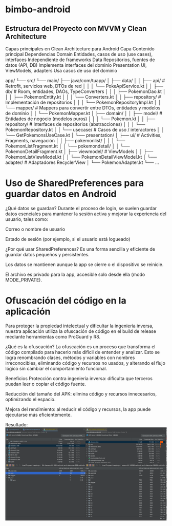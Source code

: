 # bimbo-android
## Estructura del Proyecto con MVVM y Clean Architecture

Capas principales en Clean Architecture para Android
Capa	Contenido principal	Dependencias
Domain	Entidades, casos de uso (use cases), interfaces	Independiente de frameworks
Data	Repositorios, fuentes de datos (API, DB)	Implementa interfaces del dominio
Presentation	UI, ViewModels, adapters	Usa casos de uso del dominio

app/
└── src/
└── main/
├── java/com/tuapp/
│   ├── data/
│   │   ├── api/               # Retrofit, servicios web, DTOs de red
│   │   │    └── PokeApiService.kt
│   │   ├── db/                # Room, entidades, DAOs, TypeConverters
│   │   │    ├── PokemonDao.kt
│   │   │    ├── PokemonEntity.kt
│   │   │    └── Converters.kt
│   │   ├── repository/        # Implementación de repositorios
│   │   │    └── PokemonRepositoryImpl.kt
│   │   └── mapper/            # Mappers para convertir entre DTOs, entidades y modelos de dominio
│   │        └── PokemonMapper.kt
│   ├── domain/
│   │   ├── model/             # Entidades de negocio (modelos puros)
│   │   │    └── Pokemon.kt
│   │   ├── repository/        # Interfaces de repositorios (abstracciones)
│   │   │    └── PokemonRepository.kt
│   │   └── usecase/           # Casos de uso / interactores
│   │        └── GetPokemonsUseCase.kt
│   └── presentation/
│       ├── ui/                # Activities, Fragments, navegación
│       │    ├── pokemonlist/
│       │    │     └── PokemonListFragment.kt
│       │    └── pokemondetail/
│       │          └── PokemonDetailFragment.kt
│       ├── viewmodel/         # ViewModels
│       │    ├── PokemonListViewModel.kt
│       │    └── PokemonDetailViewModel.kt
│       └── adapter/           # Adaptadores RecyclerView
│            └── PokemonAdapter.kt
└── ...

# Uso de SharedPreferences para guardar datos en Android
¿Qué datos se guardan?
Durante el proceso de login, se suelen guardar datos esenciales para mantener la sesión activa y mejorar la experiencia del usuario, tales como:

Correo o nombre de usuario

Estado de sesión (por ejemplo, si el usuario está logueado)

¿Por qué usar SharedPreferences?
Es una forma sencilla y eficiente de guardar datos pequeños y persistentes.

Los datos se mantienen aunque la app se cierre o el dispositivo se reinicie.

El archivo es privado para la app, accesible solo desde ella (modo MODE_PRIVATE).

# Ofuscación del código en la aplicación

Para proteger la propiedad intelectual y dificultar la ingeniería inversa, nuestra aplicación utiliza la ofuscación de código en el build de release mediante herramientas como ProGuard y R8.

¿Qué es la ofuscación?
La ofuscación es un proceso que transforma el código compilado para hacerlo más difícil de entender y analizar. Esto se logra renombrando clases, métodos y variables con nombres irreconocibles, eliminando código y recursos no usados, y alterando el flujo lógico sin cambiar el comportamiento funcional.

Beneficios
Protección contra ingeniería inversa: dificulta que terceros puedan leer o copiar el código fuente.

Reducción del tamaño del APK: elimina código y recursos innecesarios, optimizando el espacio.

Mejora del rendimiento: al reducir el código y recursos, la app puede ejecutarse más eficientemente.

Resultado:
![img.png](img.png)
